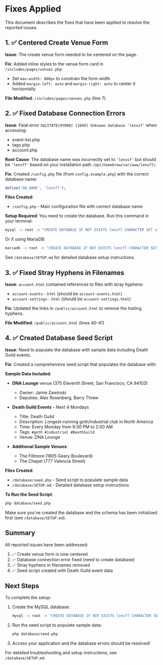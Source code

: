 # Fixes Applied

This document describes the fixes that have been applied to resolve the reported issues.

## 1. ✅ Centered Create Venue Form

**Issue**: The create venue form needed to be centered on the page.

**Fix**: Added inline styles to the venue form card in `/includes/pages/venues.php`:
- Set `max-width: 800px` to constrain the form width
- Added `margin-left: auto` and `margin-right: auto` to center it horizontally

**File Modified**: `/includes/pages/venues.php` (line 7)

## 2. ✅ Fixed Database Connection Errors

**Issue**: Fatal error `SQLSTATE[HY000] [1049] Unknown database 'lenssf'` when accessing:
- event-list.php
- tags.php
- account.php

**Root Cause**: The database name was incorrectly set to `'lenssf'` but should be `'lensf7'` based on your installation path `/opt/homebrew/var/www/lensf7/`.

**Fix**: Created `/config.php` file (from `config.example.php`) with the correct database name:
```php
define('DB_NAME', 'lensf7');
```

**Files Created**:
- `/config.php` - Main configuration file with correct database name

**Setup Required**: 
You need to create the database. Run this command in your terminal:

```bash
mysql -u root -e "CREATE DATABASE IF NOT EXISTS lensf7 CHARACTER SET utf8mb4 COLLATE utf8mb4_unicode_ci;"
```

Or if using MariaDB:
```bash
mariadb -u root -e "CREATE DATABASE IF NOT EXISTS lensf7 CHARACTER SET utf8mb4 COLLATE utf8mb4_unicode_ci;"
```

See `/database/SETUP.md` for detailed database setup instructions.

## 3. ✅ Fixed Stray Hyphens in Filenames

**Issue**: `account.html` contained references to files with stray hyphens:
- `account-events-.html` (should be `account-events.html`)
- `account-settings-.html` (should be `account-settings.html`)

**Fix**: Updated the links in `/public/account.html` to remove the trailing hyphens.

**File Modified**: `/public/account.html` (lines 40-41)

## 4. ✅ Created Database Seed Script

**Issue**: Need to populate the database with sample data including Death Guild events.

**Fix**: Created a comprehensive seed script that populates the database with:

**Sample Data Included**:
- **DNA Lounge** venue (375 Eleventh Street, San Francisco, CA 94103)
  - Owner: Jamie Zawinski
  - Deputies: Alex Rosenberg, Barry Threw
  
- **Death Guild Events** - Next 4 Mondays
  - Title: Death Guild
  - Description: Longest-running goth/industrial club in North America
  - Time: Every Monday from 9:30 PM to 2:00 AM
  - Tags: `#goth #industrial #DeathGuild`
  - Venue: DNA Lounge
  
- **Additional Sample Venues**:
  - The Fillmore (1805 Geary Boulevard)
  - The Chapel (777 Valencia Street)

**Files Created**:
- `/database/seed.php` - Seed script to populate sample data
- `/database/SETUP.md` - Detailed database setup instructions

**To Run the Seed Script**:
```bash
php database/seed.php
```

Make sure you've created the database and the schema has been initialized first (see `/database/SETUP.md`).

## Summary

All reported issues have been addressed:

1. ✅ Create venue form is now centered
2. ✅ Database connection error fixed (need to create database)
3. ✅ Stray hyphens in filenames removed
4. ✅ Seed script created with Death Guild event data

## Next Steps

To complete the setup:

1. Create the MySQL database:
   ```bash
   mysql -u root -e "CREATE DATABASE IF NOT EXISTS lensf7 CHARACTER SET utf8mb4 COLLATE utf8mb4_unicode_ci;"
   ```

2. Run the seed script to populate sample data:
   ```bash
   php database/seed.php
   ```

3. Access your application and the database errors should be resolved!

For detailed troubleshooting and setup instructions, see `/database/SETUP.md`.

